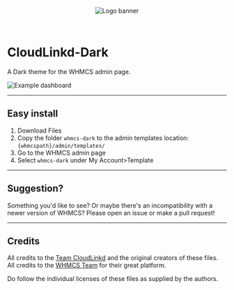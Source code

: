 <p align="center">
<img alt="Logo banner" src="https://raw.githubusercontent.com/upal212/WHMCS-Dark/master/banner.png"/></p>
</br>

# CloudLinkd-Dark
A Dark theme for the WHMCS admin page.

![Example dashboard](https://raw.githubusercontent.com/upal212/WHMCS-Dark/master/example1.png)

----------

## Easy install

1. Download Files
2. Copy the folder `whmcs-dark` to the admin templates location: `{whmcspath}/admin/templates/`
3. Go to the WHMCS admin page 
4. Select `whmcs-dark` under My Account>Template

----------

## Suggestion?

Something you'd like to see? Or maybe there's an incompatibility with a newer version of WHMCS? Please open an issue or make a pull request!

----------

## Credits

All credits to the [Team CloudLinkd](https://www.cloudlinkd.com) and the original creators of these files.</br>
All credits to the [WHMCS Team](https://www.whmcs.com) for their great platform.

Do follow the individual licenses of these files as supplied by the authors.

